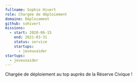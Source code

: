 ```yaml
---
fullname: Sophie Hivert
role: Chargée de déploiement
domaine: Déploiement
github: sohivert
missions:
  - start: 2020-06-15
    end: 2021-03-31
    status: service
    startups:
      - jeveuxaider
startups:
  - jeveuxaider
---
```

Chargée de déploiement au top auprès de la Réserve Civique !